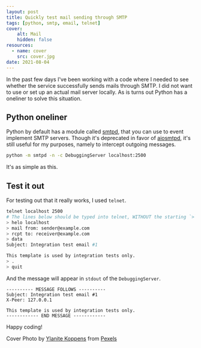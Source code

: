 ```yaml
---
layout: post
title: Quickly test mail sending through SMTP
tags: [python, smtp, email, telnet]
cover: 
    alt: Mail
    hidden: false
resources:
  - name: cover
    src: cover.jpg
date: 2021-08-04
---
```


In the past few days I've been working with a code where I needed to see whether the service successfully sends mails through SMTP.
I did not want to use or set up an actual mail server locally.
As is turns out Python has a oneliner to solve this situation.

<!--more-->

## Python oneliner

Python by default has a module called [smtpd](https://docs.python.org/3/library/smtpd.html), that you can use to event implement SMTP servers.
Though it's deprecated in favor of [aiosmtpd](http://aiosmtpd.readthedocs.io/), it's still useful for my purposes, namely to intercept outgoing messages.

```bash
python -m smtpd -n -c DebuggingServer localhost:2500
```

It's as simple as this.

## Test it out

For testing out that it really works, I used `telnet`.

```bash
telnet localhost 2500
# The lines below should be typed into telnet, WITHOUT the starting `>`
> helo localhost
> mail from: sender@example.com
> rcpt to: receiver@example.com
> data
Subject: Integration test email #1

This template is used by integration tests only.
> .
> quit
```

And the message will appear in `stdout` of the `DebuggingServer`.

```text
---------- MESSAGE FOLLOWS ----------
Subject: Integration test email #1
X-Peer: 127.0.0.1

This template is used by integration tests only.
------------ END MESSAGE ------------
```

Happy coding!

Cover Photo by [Ylanite Koppens](https://www.pexels.com/@nietjuh) from [Pexels](https://www.pexels.com/photo/letters-and-an-eyeglass-on-table-1809342)